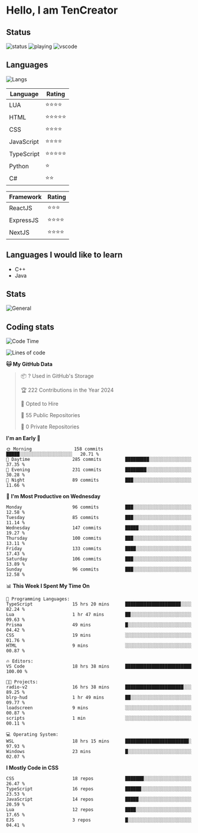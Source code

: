 # Hello, I am TenCreator

## Status
![status](https://api.statusbadges.me/badge/status/518334475038359555?simple=true&style=for-the-badge)
![playing](https://api.statusbadges.me/badge/playing/518334475038359555?style=for-the-badge)
![vscode](https://api.statusbadges.me/badge/vscode/518334475038359555?style=for-the-badge)

## Languages
![Langs](https://github-readme-stats.vercel.app/api/top-langs/?username=tencreator&layout=compact&theme=radical)


|Language|Rating|
|--------|------|
|LUA|⭐️⭐️⭐️⭐️|
|HTML|⭐️⭐️⭐️⭐️⭐️|
|CSS|⭐️⭐️⭐️⭐️|
|JavaScript|⭐️⭐️⭐️⭐️|
|TypeScript|⭐️⭐️⭐️⭐️⭐️|
|Python|⭐️|
|C#|⭐️⭐️ |

|Framework|Rating|
|--------|------|
|ReactJS|⭐️⭐️⭐|
|ExpressJS|⭐️⭐️⭐️⭐️|
|NextJS|⭐️⭐️⭐⭐️|

## Languages I would like to learn
- C++
- Java

## Stats
![General](https://github-readme-stats.vercel.app/api?username=tencreator&show_icons=true&theme=radical)

## Coding stats

<!--START_SECTION:waka-->
![Code Time](http://img.shields.io/badge/Code%20Time-237%20hrs-blue)

![Lines of code](https://img.shields.io/badge/From%20Hello%20World%20I%27ve%20Written-1.3%20million%20lines%20of%20code-blue)

**🐱 My GitHub Data** 

> 📦 ? Used in GitHub's Storage 
 > 
> 🏆 222 Contributions in the Year 2024
 > 
> 💼 Opted to Hire
 > 
> 📜 55 Public Repositories 
 > 
> 🔑 0 Private Repositories 
 > 
**I'm an Early 🐤** 

```text
🌞 Morning                158 commits         █████░░░░░░░░░░░░░░░░░░░░   20.71 % 
🌆 Daytime                285 commits         █████████░░░░░░░░░░░░░░░░   37.35 % 
🌃 Evening                231 commits         ████████░░░░░░░░░░░░░░░░░   30.28 % 
🌙 Night                  89 commits          ███░░░░░░░░░░░░░░░░░░░░░░   11.66 % 
```
📅 **I'm Most Productive on Wednesday** 

```text
Monday                   96 commits          ███░░░░░░░░░░░░░░░░░░░░░░   12.58 % 
Tuesday                  85 commits          ███░░░░░░░░░░░░░░░░░░░░░░   11.14 % 
Wednesday                147 commits         █████░░░░░░░░░░░░░░░░░░░░   19.27 % 
Thursday                 100 commits         ███░░░░░░░░░░░░░░░░░░░░░░   13.11 % 
Friday                   133 commits         ████░░░░░░░░░░░░░░░░░░░░░   17.43 % 
Saturday                 106 commits         ███░░░░░░░░░░░░░░░░░░░░░░   13.89 % 
Sunday                   96 commits          ███░░░░░░░░░░░░░░░░░░░░░░   12.58 % 
```


📊 **This Week I Spent My Time On** 

```text
💬 Programming Languages: 
TypeScript               15 hrs 20 mins      █████████████████████░░░░   82.24 % 
Lua                      1 hr 47 mins        ██░░░░░░░░░░░░░░░░░░░░░░░   09.63 % 
Prisma                   49 mins             █░░░░░░░░░░░░░░░░░░░░░░░░   04.42 % 
CSS                      19 mins             ░░░░░░░░░░░░░░░░░░░░░░░░░   01.76 % 
HTML                     9 mins              ░░░░░░░░░░░░░░░░░░░░░░░░░   00.87 % 

🔥 Editors: 
VS Code                  18 hrs 38 mins      █████████████████████████   100.00 % 

🐱‍💻 Projects: 
radio-v2                 16 hrs 38 mins      ██████████████████████░░░   89.25 % 
blrp-hud                 1 hr 49 mins        ██░░░░░░░░░░░░░░░░░░░░░░░   09.77 % 
loadscreen               9 mins              ░░░░░░░░░░░░░░░░░░░░░░░░░   00.87 % 
scripts                  1 min               ░░░░░░░░░░░░░░░░░░░░░░░░░   00.11 % 

💻 Operating System: 
WSL                      18 hrs 15 mins      ████████████████████████░   97.93 % 
Windows                  23 mins             █░░░░░░░░░░░░░░░░░░░░░░░░   02.07 % 
```

**I Mostly Code in CSS** 

```text
CSS                      18 repos            ███████░░░░░░░░░░░░░░░░░░   26.47 % 
TypeScript               16 repos            ██████░░░░░░░░░░░░░░░░░░░   23.53 % 
JavaScript               14 repos            █████░░░░░░░░░░░░░░░░░░░░   20.59 % 
Lua                      12 repos            ████░░░░░░░░░░░░░░░░░░░░░   17.65 % 
EJS                      3 repos             █░░░░░░░░░░░░░░░░░░░░░░░░   04.41 % 
```




<!--END_SECTION:waka-->
